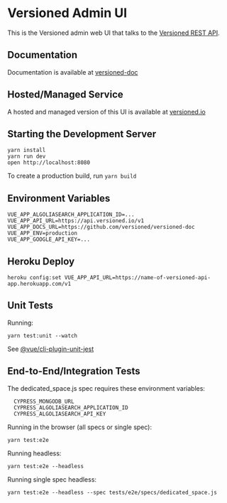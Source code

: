 # Versioned Admin UI

This is the Versioned admin web UI that talks to the [Versioned REST API](https://github.com/versioned/versioned-api).

## Documentation

Documentation is available at [versioned-doc](https://github.com/versioned/versioned-doc)

## Hosted/Managed Service

A hosted and managed version of this UI is available at [versioned.io](http://versioned.io)

## Starting the Development Server

```
yarn install
yarn run dev
open http://localhost:8080
```

To create a production build, run `yarn build`

## Environment Variables

```
VUE_APP_ALGOLIASEARCH_APPLICATION_ID=...
VUE_APP_API_URL=https://api.versioned.io/v1
VUE_APP_DOCS_URL=https://github.com/versioned/versioned-doc
VUE_APP_ENV=production
VUE_APP_GOOGLE_API_KEY=...
```

## Heroku Deploy

```
heroku config:set VUE_APP_API_URL=https://name-of-versioned-api-app.herokuapp.com/v1
```

## Unit Tests

Running:

```
yarn test:unit --watch
```

See [@vue/cli-plugin-unit-jest](https://github.com/vuejs/vue-cli/tree/dev/packages/%40vue/cli-plugin-unit-jest)

## End-to-End/Integration Tests

The dedicated_space.js spec requires these environment variables:

```
  CYPRESS_MONGODB_URL
  CYPRESS_ALGOLIASEARCH_APPLICATION_ID
  CYPRESS_ALGOLIASEARCH_API_KEY
```

Running in the browser (all specs or single spec):

```
yarn test:e2e
```

Running headless:

```
yarn test:e2e --headless
```

Running single spec headless:

```
yarn test:e2e --headless --spec tests/e2e/specs/dedicated_space.js
```
